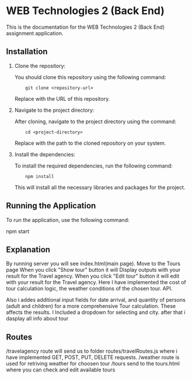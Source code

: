 # WEB Technologies 2 (Back End)

This is the documentation for the WEB Technologies 2 (Back End) assignment application.

## Installation

1. Clone the repository:

    You should clone this repository using the following command:
    ```shell
        git clone <repository-url>
    ```

    Replace <repository-url> with the URL of this repository.

2. Navigate to the project directory:

    After cloning, navigate to the project directory using the command:
    ```shell
        cd <project-directory>
    ```

    Replace <project-directory> with the path to the cloned repository on your system.

3. Install the dependencies:

    To install the required dependencies, run the following command:
    ```shell
        npm install
    ```

    This will install all the necessary libraries and packages for the project.

## Running the Application

To run the application, use the following command:

npm start


## Explanation
By running server you will see index.html(main page). Move to the Tours page
When you click "Show tour" button it will Display outputs with your result for the Travel agency.
When you click "Edit tour" button it will edit with your result for the Travel agency.
Here I have implemented the cost of tour calculation logic, the weather conditions of the chosen tour. API. 

Also i addes additional input fields for date arrival, and quantity of persons (adult and children) for a more comprehensive Tour calculation. These affects the results.
I Included a dropdown for selecting and city. after that i dasplay all info about tour

## Routes

/travelagency route will send us to folder routes/travelRoutes.js where i have implemented GET, POST, PUT, DELETE requests. 
/weather route is used for retriving weather for choosen tour
/tours send to the tours.html where you can check and edit available tours
